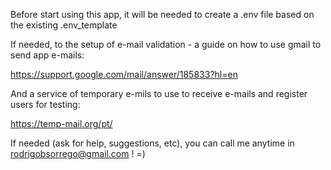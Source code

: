 Before start using this app, it will be needed to create a .env file based on the existing .env_template

If needed, to the setup of e-mail validation - a guide on how to use gmail to send app e-mails:

https://support.google.com/mail/answer/185833?hl=en

And a service of temporary e-mils to use to receive e-mails and register users for testing:

https://temp-mail.org/pt/

If needed (ask for help, suggestions, etc), you can call me anytime in rodrigobsorrego@gmail.com ! =)
